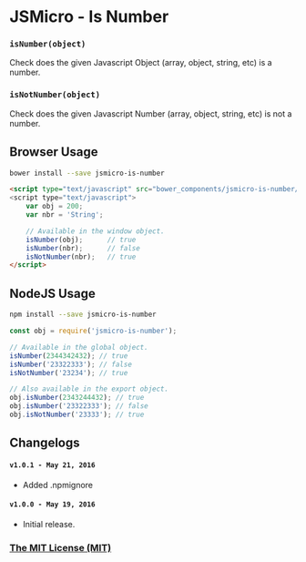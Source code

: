 # JSMicro - Is Number

### **`isNumber(object)`**

Check does the given Javascript Object (array, object, string, etc) is a number.

### **`isNotNumber(object)`**

Check does the given Javascript Number (array, object, string, etc) is not a number.

## Browser Usage

```bash
bower install --save jsmicro-is-number
```

```html
<script type="text/javascript" src="bower_components/jsmicro-is-number/index.js">
<script type="text/javascript">
    var obj = 200;
    var nbr = 'String';

    // Available in the window object.
    isNumber(obj);      // true
    isNumber(nbr);      // false
    isNotNumber(nbr);   // true
</script>
```

## NodeJS Usage

```bash
npm install --save jsmicro-is-number
```

```js
const obj = require('jsmicro-is-number');

// Available in the global object.
isNumber(2344342432); // true
isNumber('23322333'); // false
isNotNumber('23234'); // true

// Also available in the export object.
obj.isNumber(2343244432); // true
obj.isNumber('23322333'); // false
obj.isNotNumber('23333'); // true
```

## Changelogs

#### **`v1.0.1 - May 21, 2016`**

* Added .npmignore

#### **`v1.0.0 - May 19, 2016`**

* Initial release.

### [The MIT License (MIT)](https://mahdaen.mit-license.org/)
